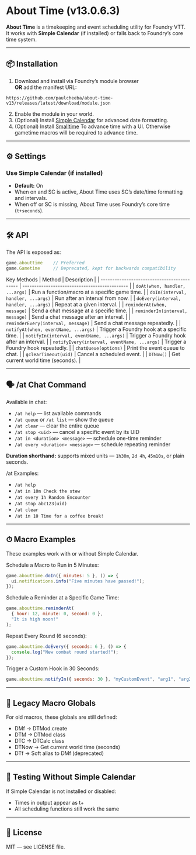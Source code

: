 # About Time (v13.0.6.3)

**About Time** is a timekeeping and event scheduling utility for Foundry VTT.  
It works with **Simple Calendar** (if installed) or falls back to Foundry’s core time system.

---

## 📦 Installation

1. Download and install via Foundry’s module browser  
   **OR** add the manifest URL:  
```
https://github.com/paulcheeba/about-time-v13/releases/latest/download/module.json
```
2. Enable the module in your world.
3. (Optional) Install [Simple Calendar](https://foundryvtt.com/packages/foundryvtt-simple-calendar) for advanced date formatting.
4. (Optional) Install [Smalltime](https://foundryvtt.com/packages/smalltime) To advance time with a UI. Otherwise gametime macros will be required to advance time.

---

## ⚙ Settings

### Use Simple Calendar (if installed)
- **Default:** On  
- When on and SC is active, About Time uses SC’s date/time formatting and intervals.  
- When off or SC is missing, About Time uses Foundry’s core time (`t+seconds`).

---

## 🛠 API

The API is exposed as:

```js
game.abouttime    // Preferred
game.Gametime     // Deprecated, kept for backwards compatibility
```
Key Methods
| Method                                      | Description                                   |
| ------------------------------------------- | --------------------------------------------- |
| `doAt(when, handler, ...args)`              | Run a function/macro at a specific game time. |
| `doIn(interval, handler, ...args)`          | Run after an interval from now.               |
| `doEvery(interval, handler, ...args)`       | Repeat at a given interval.                   |
| `reminderAt(when, message)`                 | Send a chat message at a specific time.       |
| `reminderIn(interval, message)`             | Send a chat message after an interval.        |
| `reminderEvery(interval, message)`          | Send a chat message repeatedly.               |
| `notifyAt(when, eventName, ...args)`        | Trigger a Foundry hook at a specific time.    |
| `notifyIn(interval, eventName, ...args)`    | Trigger a Foundry hook after an interval.     |
| `notifyEvery(interval, eventName, ...args)` | Trigger a Foundry hook repeatedly.            |
| `chatQueue(options)`                        | Print the event queue to chat.                |
| `gclearTimeout(uid)`                        | Cancel a scheduled event.                     |
| `DTNow()`                                   | Get current world time (seconds).             |

---

## 🗣 /at Chat Command
Available in chat:

- `/at help` — list available commands  
- `/at queue` or `/at list` — show the queue  
- `/at clear` — clear the entire queue  
- `/at stop <uid>` — cancel a specific event by its UID  
- `/at in <duration> <message>` — schedule one-time reminder  
- `/at every <duration> <message>` — schedule repeating reminder  

**Duration shorthand:** supports mixed units — `1h30m`, `2d 4h`, `45m10s`, or plain seconds.

/at Examples:
- `/at help`
- `/at in 10m Check the stew`
- `/at every 1h Random Encounter`
- `/at stop abc123(uid)`
- `/at clear`
- `/at in 10 Time for a coffee break!`

---

## ⏱ Macro Examples
These examples work with or without Simple Calendar.

Schedule a Macro to Run in 5 Minutes:
```js
game.abouttime.doIn({ minutes: 5 }, () => {
  ui.notifications.info("Five minutes have passed!");
});
```
Schedule a Reminder at a Specific Game Time:
```js
game.abouttime.reminderAt(
  { hour: 12, minute: 0, second: 0 },
  "It is high noon!"
);
```
Repeat Every Round (6 seconds):
```js
game.abouttime.doEvery({ seconds: 6 }, () => {
  console.log("New combat round started!");
});
```
Trigger a Custom Hook in 30 Seconds:
```js
game.abouttime.notifyIn({ seconds: 30 }, "myCustomEvent", "arg1", "arg2");
```

---

## 📜 Legacy Macro Globals
For old macros, these globals are still defined:

- DMf → DTMod.create  
- DTM → DTMod class  
- DTC → DTCalc class  
- DTNow → Get current world time (seconds)  
- DTf → Soft alias to DMf (deprecated)

---

## 🧪 Testing Without Simple Calendar
If Simple Calendar is not installed or disabled:

- Times in output appear as t+<seconds>
- All scheduling functions still work the same

---

## 📝 License
MIT — see LICENSE file.
